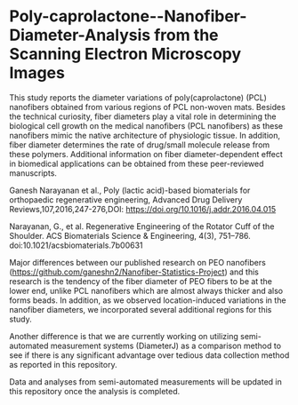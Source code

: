 # Poly-caprolactone--Nanofiber-Diameter-Analysis from the Scanning Electron Microscopy Images

This study reports the diameter variations of poly(caprolactone) (PCL) nanofibers obtained from various regions of PCL non-woven mats. Besides the technical curiosity, fiber diameters play a vital role in determining the biological cell growth on the medical nanofibers (PCL nanofibers) as these nanofibers mimic the native architecture of physiologic tissue. In addition, fiber diameter determines the rate of drug/small molecule release from these polymers. Additional information on fiber diameter-dependent effect in biomedical applications can be obtained from these peer-reviewed manuscripts. 

Ganesh Narayanan et al., Poly (lactic acid)-based biomaterials for orthopaedic regenerative engineering,
Advanced Drug Delivery Reviews,107,2016,247-276,DOI: https://doi.org/10.1016/j.addr.2016.04.015

Narayanan, G., et al. Regenerative Engineering of the Rotator Cuff of the Shoulder. ACS Biomaterials Science & Engineering, 4(3), 751–786. doi:10.1021/acsbiomaterials.7b00631 


Major differences between our published research on PEO nanofibers (https://github.com/ganeshn2/Nanofiber-Statistics-Project) and this research is the tendency of the fiber diameter of PEO fibers to be at the lower end, unlike PCL nanofibers which are almost always thicker and also forms beads. In addition, as we observed location-induced variations in the nanofiber diameters, we incorporated several additional regions for this study. 

Another difference is that we are currently working on utilizing semi-automated measurement systems (DiameterJ) as a comparison method to see if there is any significant advantage over tedious data collection method as reported in this repository. 

Data and analyses from semi-automated measurements will be updated in this repository once the analysis is completed. 
